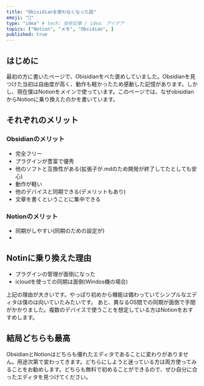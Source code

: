```yaml
---
title: "Obisidianを使わなくなった話"
emoji: "📘"
type: "idea" # tech: 技術記事 / idea: アイデア
topics: ["Notion", "メモ", "Obsidian", ]
published: true
---
```

## はじめに
最初の方に書いたページで、Obisidianをべた褒めしていました。Obsidianを見つけた当初は自由度が高く、動作も軽かったため感動した記憶があります。しかし、現在僕はNotionをメインで使っています。このページでは、なぜobisidianからNotionに乗り換えたのかを書いています。
## それぞれのメリット
### Obsidianのメリット
- 完全フリー
- プラグインが豊富で優秀
- 他のソフトと互換性がある(拡張子が.mdのため開発が終了してたとしても安心)
- 動作が軽い
- 他のデバイスと同期できる(デメリットもあり)
- 文章を書くということに集中できる
### Notionのメリット
- 同期がしやすい(同期のための設定が)
- 

## Notinに乗り換えた理由
- プラグインの管理が面倒になった
- icloudを使っての同期は面倒(Windos機の場合)

上記の理由が大きいです。やっぱり初めから機能は備わっていてシンプルなエディタは僕のは向いていたみたいです。
あと、異なるOS間での同期が面倒で手間がかかりました。複数のデバイスで使うことを想定している方はNotionをおすすめします。

## 結局どちらも最高
ObsidianとNotionはどちらも優れたエディタであることに変わりがありません。用途次第で変わってきます。どちらにしようと迷っている方は両方使ってみることをお勧めします。どちらも無料で初めることができるので、ぜひ自分に合ったエディタを見つけてください。